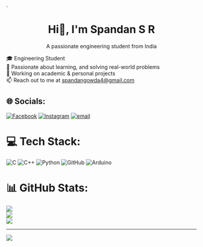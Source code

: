 .<h1 align="center">Hi👋, I'm Spandan S R</h1>
<p align="center">A passionate engineering student from India</p>

🎓 Engineering Student<br>🔧 Passionate about learning, and solving real-world problems<br>📁 Working on academic & personal projects<br>📫 Reach out to me at  spandangowda4@gmail.com


## 🌐 Socials:
[![Facebook](https://img.shields.io/badge/Facebook-%231877F2.svg?logo=Facebook&logoColor=white)](https://facebook.com/spandansr) [![Instagram](https://img.shields.io/badge/Instagram-%23E4405F.svg?logo=Instagram&logoColor=white)](https://instagram.com/spandan_gowda__27) [![email](https://img.shields.io/badge/Email-D14836?logo=gmail&logoColor=white)](mailto:spandangowda4@gmail.com) 

# 💻 Tech Stack:
![C](https://img.shields.io/badge/c-%2300599C.svg?style=flat&logo=c&logoColor=white) ![C++](https://img.shields.io/badge/c++-%2300599C.svg?style=flat&logo=c%2B%2B&logoColor=white) ![Python](https://img.shields.io/badge/python-3670A0?style=flat&logo=python&logoColor=ffdd54) ![GitHub](https://img.shields.io/badge/github-%23121011.svg?style=flat&logo=github&logoColor=white) ![Arduino](https://img.shields.io/badge/-Arduino-00979D?style=flat&logo=Arduino&logoColor=white)
# 📊 GitHub Stats:
![](https://github-readme-stats.vercel.app/api?username=spandansr&theme=dark&hide_border=false&include_all_commits=true&count_private=true)<br/>
![](https://nirzak-streak-stats.vercel.app/?user=spandansr&theme=dark&hide_border=false)<br/>
![](https://github-readme-stats.vercel.app/api/top-langs/?username=spandansr&theme=dark&hide_border=false&include_all_commits=true&count_private=true&layout=compact)

---
[![](https://visitcount.itsvg.in/api?id=spandansr&icon=0&color=0)](https://visitcount.itsvg.in)

<!-- Proudly created with GPRM ( https://gprm.itsvg.in ) -->
<!-- Proudly created with GPRM ( https://gprm.itsvg.in ) -->
